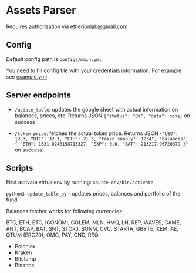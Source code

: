 # Assets Parser

Requires authorisation via etherionlab@gmail.com

## Config
Default config path is `configs/main.yml`

You need to fill config file with your credentials information. For example see [example.yml](configs/example.yml)


## Server endpoints
* `/update_table`: updates the google sheet with actual information on balances, prices, etc.
    Returns JSON `{"status": "OK", "data": none}` on success

* `/token_price`: fetches the actual token price. Returns JSON `{"USD": 12.3, "BTC": 32.1, "ETH": 21.3, "token_supply": 1234", "balances": {
      "ETH": 1631.0246158715327,
      "EXP": 0.0,
      "BAT": 213217.96720379 }}` on success


## Scripts

First activate virtualenv by running:
`source env/bin/activate`

`python3 update_table_py` - updates prices, balances and portfolio of the fund.

 Balances fetcher works for following currencies:
 
 BTC, ETH, ETC, ICONOMI, GOLEM, MLN, HMQ, LH, REP, WAVES, GAME, ANT, BCAP, BAT, SNT, STORJ, SONM, CVC, STARTA, GBYTE, XEM, AE, QTUM (ERC20), OMG, PAY, CND, REQ.
 - Poloniex
 - Kraken
 - Bitstamp
 - Binance
